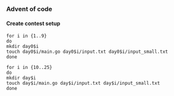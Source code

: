 ### Advent of code 

#### Create contest setup 

```
for i in {1..9}
do
mkdir day0$i
touch day0$i/main.go day0$i/input.txt day0$i/input_small.txt
done

for i in {10..25}
do
mkdir day$i
touch day$i/main.go day$i/input.txt day$i/input_small.txt
done
```